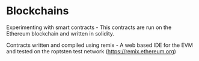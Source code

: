 # Blockchains

Experimenting with smart contracts - This contracts are run on the Ethereum blockchain and written in solidity.

Contracts written and compiled using remix - A web based IDE for the EVM and tested on the roptsten test network (https://remix.ethereum.org)
